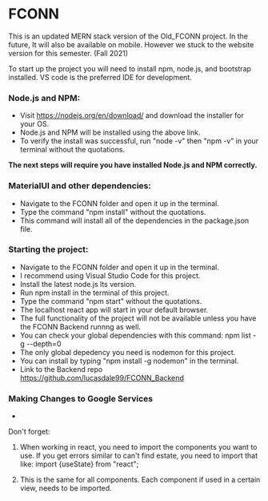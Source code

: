 # FCONN
This is an updated MERN stack version of the Old_FCONN project. In the future, It will also be available on mobile. However we stuck to the website version for this semester. (Fall 2021)

To start up the project you will need to install npm, node.js, and bootstrap installed. VS code is the preferred IDE for development.

### Node.js and NPM:
* Visit https://nodejs.org/en/download/ and download the installer for your OS.
* Node.js and NPM will be installed using the above link.
* To verify the install was successful, run "node -v" then "npm -v" in your terminal without the quotations.

**The next steps will require you have installed Node.js and NPM correctly.** 

### MaterialUI and other dependencies:
* Navigate to the FCONN folder and open it up in the terminal.  
* Type the command "npm install" without the quotations.
* This command will install all of the dependencies in the package.json file.


### Starting the project: 
* Navigate to the FCONN folder and open it up in the terminal.
* I recommend using Visual Studio Code for this project.
* Install the latest node.js lts version.
* Run npm install in the terminal of this project.
* Type the command "npm start" without the quotations. 
* The localhost react app will start in your default browser.
* The full functionality of the project will not be available unless you have the FCONN Backend runnng as well.
* You can check your global dependencies with this command: npm list -g --depth=0
* The only global depedency you need is nodemon for this project.
* You can install by typing "npm install -g nodemon" in the terminal.
* Link to the Backend repo https://github.com/lucasdale99/FCONN_Backend

### Making Changes to Google Services
* 
	

Don't forget:
1. When working in react, you need to import the components you want to use. If you get errors similar to can't find estate, you need to import that like:
    import {useState} from "react";

1. This is the same for all components. Each component if used in a certain view, needs to be imported.
